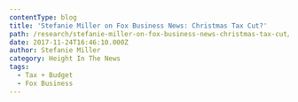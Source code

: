 ```yaml
---
contentType: blog
title: 'Stefanie Miller on Fox Business News: Christmas Tax Cut?'
path: /research/stefanie-miller-on-fox-business-news-christmas-tax-cut/
date: 2017-11-24T16:46:10.000Z
author: Stefanie Miller
category: Height In The News
tags:
  - Tax + Budget
  - Fox Business
---
```

<script type="text/javascript" src="http://video.foxbusiness.com/v/embed.js?id=5657243955001&w=466&h=263"></script>
